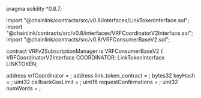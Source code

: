 pragma solidity ^0.8.7;

import "@chainlink/contracts/src/v0.8/interfaces/LinkTokenInterface.sol";
import "@chainlink/contracts/src/v0.8/interfaces/VRFCoordinatorV2Interface.sol";
import "@chainlink/contracts/src/v0.8/VRFConsumerBaseV2.sol";

contract VRFv2SubscriptionManager is VRFConsumerBaseV2 {
  VRFCoordinatorV2Interface COORDINATOR;
  LinkTokenInterface LINKTOKEN;

  address vrfCoordinator = ;
  address link_token_contract = ;
  bytes32 keyHash = ;
  uint32 callbackGasLimit = ;
  uint16 requestConfirmations = ;
  uint32 numWords =  ;
